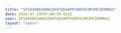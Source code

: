 ```yaml
---
title: "SP1049B6SW0W3ZH4TQDGWPPVARFHCHM3MFZ89MHG5"
date: 2024-07-19T07:08:59.015Z
user: SP1049B6SW0W3ZH4TQDGWPPVARFHCHM3MFZ89MHG5
layout: "users"
---
```

    